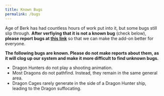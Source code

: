 ```yaml
---
title: Known Bugs
permalink: /bugs
---
```


Age of Berk has had countless hours of work put into it, but some bugs still slip through. **After verfiying that it is not a known bug** (check below), **please report bugs at [this link](https://docs.google.com/forms/d/1Wi3go3pZFQaGHhHvkKgHEykInerdWlRazn41bpYdGGI/edit#responses)** so that we can make the add-on better for everyone.

**The following bugs are known. Please do not make reports about them, as it will clog up our system and make it more difficult to find unknown bugs.**
- Dragon Hunters do not play a shooting animation.
- Most Dragons do not pathfind. Instead, they remain in the same general area.
- Dragon Cages rarely generate in the side of a Dragon Hunter ship, leading to the Dragon suffocating.
